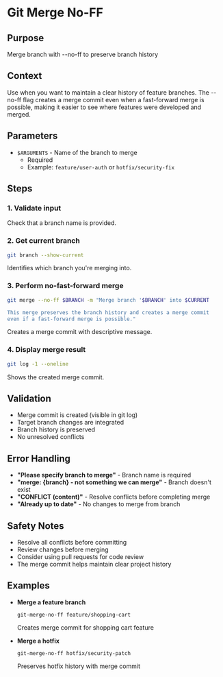 # Git Merge No-FF

## Purpose
Merge branch with --no-ff to preserve branch history

## Context
Use when you want to maintain a clear history of feature branches. The --no-ff flag creates a merge commit even when a fast-forward merge is possible, making it easier to see where features were developed and merged.

## Parameters
- `$ARGUMENTS` - Name of the branch to merge
  - Required
  - Example: `feature/user-auth` or `hotfix/security-fix`

## Steps

### 1. Validate input
Check that a branch name is provided.

### 2. Get current branch
```bash
git branch --show-current
```
Identifies which branch you're merging into.

### 3. Perform no-fast-forward merge
```bash
git merge --no-ff $BRANCH -m "Merge branch '$BRANCH' into $CURRENT

This merge preserves the branch history and creates a merge commit
even if a fast-forward merge is possible."
```
Creates a merge commit with descriptive message.

### 4. Display merge result
```bash
git log -1 --oneline
```
Shows the created merge commit.

## Validation
- Merge commit is created (visible in git log)
- Target branch changes are integrated
- Branch history is preserved
- No unresolved conflicts

## Error Handling
- **"Please specify branch to merge"** - Branch name is required
- **"merge: {branch} - not something we can merge"** - Branch doesn't exist
- **"CONFLICT (content)"** - Resolve conflicts before completing merge
- **"Already up to date"** - No changes to merge from branch

## Safety Notes
- Resolve all conflicts before committing
- Review changes before merging
- Consider using pull requests for code review
- The merge commit helps maintain clear project history

## Examples
- **Merge a feature branch**
  ```
  git-merge-no-ff feature/shopping-cart
  ```
  Creates merge commit for shopping cart feature

- **Merge a hotfix**
  ```
  git-merge-no-ff hotfix/security-patch
  ```
  Preserves hotfix history with merge commit